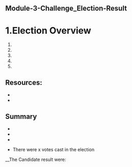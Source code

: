 ## Module-3-Challenge_Election-Result
# 1.Election Overview


1.
2.
3.
4.
5.

## Resources:
*
*
## Summary
*
*
*

- There were x votes cast in the election

__The Candidate result were:

